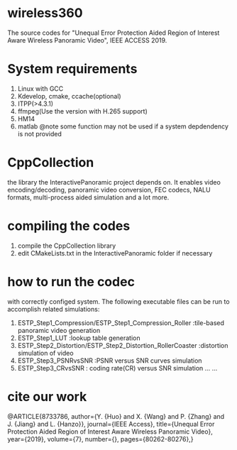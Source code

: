 # wireless360
The source codes for "Unequal Error Protection Aided Region of Interest Aware Wireless Panoramic Video", IEEE ACCESS 2019.

# System requirements
1. Linux with GCC
2. Kdevelop, cmake, ccache(optional)
3. ITPP(>4.3.1)
4. ffmpeg(Use the version with H.265 support)
5. HM14
6. matlab
@note some function may not be used if a system depdendency is not provided

# CppCollection
the library the InteractivePanoramic project depends on. It enables video encoding/decoding, panoramic video conversion, FEC codecs, NALU formats, multi-process aided simulation and a lot more.

# compiling the codes
1. compile the CppCollection library
2. edit CMakeLists.txt in the InteractivePanoramic folder if necessary

# how to run the codec
with correctly configed system. The following executable files can be run to accomplish related simulations:
1. ESTP_Step1_Compression/ESTP_Step1_Compression_Roller :tile-based panoramic video generation
2. ESTP_Step1_LUT :lookup table generation
3. ESTP_Step2_Distortion/ESTP_Step2_Distortion_RollerCoaster :distortion simulation of video
4. ESTP_Step3_PSNRvsSNR :PSNR versus SNR curves simulation
5. ESTP_Step3_CRvsSNR : coding rate(CR) versus SNR simulation
...
...

# cite our work
@ARTICLE{8733786,
  author={Y. {Huo} and X. {Wang} and P. {Zhang} and J. {Jiang} and L. {Hanzo}},
  journal={IEEE Access},
  title={Unequal Error Protection Aided Region of Interest Aware Wireless Panoramic Video},
  year={2019},
  volume={7},
  number={},
  pages={80262-80276},}
